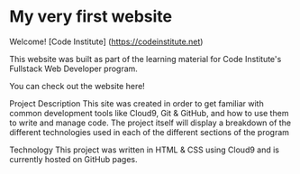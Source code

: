 # My very first website

Welcome! [Code Institute] (https://codeinstitute.net)

This website was built as part of the learning material for Code Institute's Fullstack Web Developer program.

You can check out the website here!

Project Description
This site was created in order to get familiar with common development tools like Cloud9, Git & GitHub, and how to use them to write and manage code. The project itself will display a breakdown of the different technologies used in each of the different sections of the program

Technology
This project was written in HTML & CSS using Cloud9 and is currently hosted on GitHub pages.
